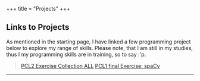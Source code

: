 +++
title = "Projects"
+++

## Links to Projects

As mentioned in the starting page, I have linked a few programming project below to explore my range of skills. Please note, that I am still in my studies, thus I my programming skills are in training, so to say :'p.


> [PCL2 Exercise Collection ALL](https://github.com/viviane-walker-uzh/Coding-Projects-PCL2-Exercises)
> [PCL1 final Exercise: spaCy](https://github.com/viviane-walker-uzh/Coding-Projects-PCL1-spaCy)



---